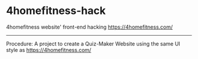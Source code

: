 # 4homefitness-hack

4homefitness website' front-end hacking
https://4homefitness.com/

----------------------------------

Procedure:
A project to create a Quiz-Maker Website using the same UI style as https://4homefitness.com/
